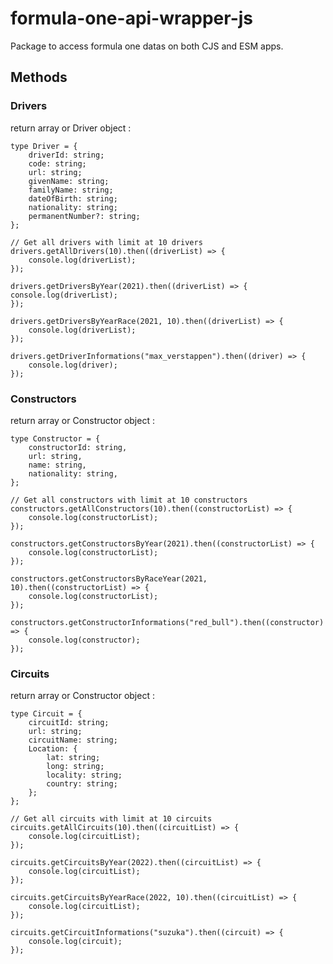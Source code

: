 # formula-one-api-wrapper-js

Package to access formula one datas on both CJS and ESM apps.

## Methods

### Drivers

return array or Driver object :

    type Driver = {
        driverId: string;
        code: string;
        url: string;
        givenName: string;
        familyName: string;
        dateOfBirth: string;
        nationality: string;
        permanentNumber?: string;
    };

    // Get all drivers with limit at 10 drivers
    drivers.getAllDrivers(10).then((driverList) => {
        console.log(driverList);
    });

    drivers.getDriversByYear(2021).then((driverList) => {
    console.log(driverList);
    });

    drivers.getDriversByYearRace(2021, 10).then((driverList) => {
        console.log(driverList);
    });

    drivers.getDriverInformations("max_verstappen").then((driver) => {
        console.log(driver);
    });

### Constructors

return array or Constructor object :

    type Constructor = {
        constructorId: string,
        url: string,
        name: string,
        nationality: string,
    };

    // Get all constructors with limit at 10 constructors
    constructors.getAllConstructors(10).then((constructorList) => {
        console.log(constructorList);
    });

    constructors.getConstructorsByYear(2021).then((constructorList) => {
        console.log(constructorList);
    });

    constructors.getConstructorsByRaceYear(2021, 10).then((constructorList) => {
        console.log(constructorList);
    });

    constructors.getConstructorInformations("red_bull").then((constructor) => {
        console.log(constructor);
    });

### Circuits

return array or Constructor object :

    type Circuit = {
        circuitId: string;
        url: string;
        circuitName: string;
        Location: {
            lat: string;
            long: string;
            locality: string;
            country: string;
        };
    };

    // Get all circuits with limit at 10 circuits
    circuits.getAllCircuits(10).then((circuitList) => {
        console.log(circuitList);
    });

    circuits.getCircuitsByYear(2022).then((circuitList) => {
        console.log(circuitList);
    });

    circuits.getCircuitsByYearRace(2022, 10).then((circuitList) => {
        console.log(circuitList);
    });

    circuits.getCircuitInformations("suzuka").then((circuit) => {
        console.log(circuit);
    });
